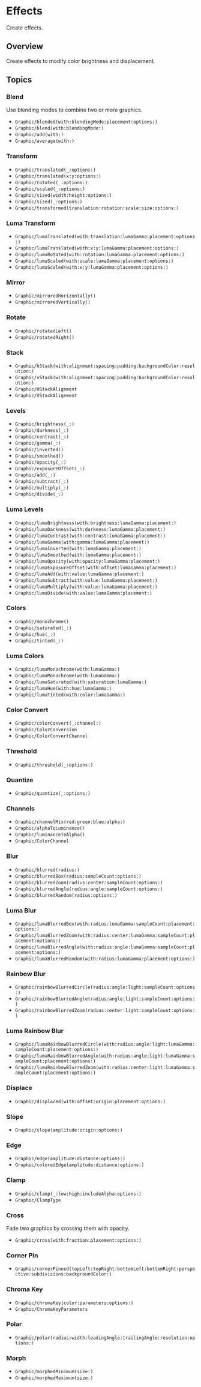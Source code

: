 # Effects

Create effects. 

## Overview

Create effects to modify color brightness and displacement.

## Topics

### Blend

Use blending modes to combine two or more graphics.

- ``Graphic/blended(with:blendingMode:placement:options:)``
- ``Graphic/blend(with:blendingMode:)``
- ``Graphic/add(with:)``
- ``Graphic/average(with:)``

### Transform

- ``Graphic/translated(_:options:)``
- ``Graphic/translated(x:y:options:)``
- ``Graphic/rotated(_:options:)``
- ``Graphic/scaled(_:options:)``
- ``Graphic/sized(width:height:options:)``
- ``Graphic/sized(_:options:)``
- ``Graphic/transformed(translation:rotation:scale:size:options:)``

### Luma Transform

- ``Graphic/lumaTranslated(with:translation:lumaGamma:placement:options:)``
- ``Graphic/lumaTranslated(with:x:y:lumaGamma:placement:options:)``
- ``Graphic/lumaRotated(with:rotation:lumaGamma:placement:options:)``
- ``Graphic/lumaScaled(with:scale:lumaGamma:placement:options:)``
- ``Graphic/lumaScaled(with:x:y:lumaGamma:placement:options:)``

### Mirror

- ``Graphic/mirroredHorizontally()``
- ``Graphic/mirroredVertically()``

### Rotate

- ``Graphic/rotatedLeft()``
- ``Graphic/rotatedRight()``

### Stack

- ``Graphic/hStack(with:alignment:spacing:padding:backgroundColor:resolution:)``
- ``Graphic/vStack(with:alignment:spacing:padding:backgroundColor:resolution:)``
- ``Graphic/HStackAlignment``
- ``Graphic/VStackAlignment``

### Levels

- ``Graphic/brightness(_:)``
- ``Graphic/darkness(_:)``
- ``Graphic/contrast(_:)``
- ``Graphic/gamma(_:)``
- ``Graphic/inverted()``
- ``Graphic/smoothed()``
- ``Graphic/opacity(_:)``
- ``Graphic/exposureOffset(_:)``
- ``Graphic/add(_:)``
- ``Graphic/subtract(_:)``
- ``Graphic/multiply(_:)``
- ``Graphic/divide(_:)``

### Luma Levels

- ``Graphic/lumaBrightness(with:brightness:lumaGamma:placement:)``
- ``Graphic/lumaDarkness(with:darkness:lumaGamma:placement:)``
- ``Graphic/lumaContrast(with:contrast:lumaGamma:placement:)``
- ``Graphic/lumaGamma(with:gamma:lumaGamma:placement:)``
- ``Graphic/lumaInverted(with:lumaGamma:placement:)``
- ``Graphic/lumaSmoothed(with:lumaGamma:placement:)``
- ``Graphic/lumaOpacity(with:opacity:lumaGamma:placement:)``
- ``Graphic/lumaExposureOffset(with:offset:lumaGamma:placement:)``
- ``Graphic/lumaAdd(with:value:lumaGamma:placement:)``
- ``Graphic/lumaSubtract(with:value:lumaGamma:placement:)``
- ``Graphic/lumaMultiply(with:value:lumaGamma:placement:)``
- ``Graphic/lumaDivide(with:value:lumaGamma:placement:)``

### Colors

- ``Graphic/monochrome()``
- ``Graphic/saturated(_:)``
- ``Graphic/hue(_:)``
- ``Graphic/tinted(_:)``

### Luma Colors

- ``Graphic/lumaMonochrome(with:lumaGamma:)``
- ``Graphic/lumaMonochrome(with:lumaGamma:)``
- ``Graphic/lumaSaturated(with:saturation:lumaGamma:)``
- ``Graphic/lumaHue(with:hue:lumaGamma:)``
- ``Graphic/lumaTinted(with:color:lumaGamma:)``

### Color Convert

- ``Graphic/colorConvert(_:channel:)``
- ``Graphic/ColorConversion``
- ``Graphic/ColorConvertChannel``

### Threshold

- ``Graphic/threshold(_:options:)``

### Quantize

- ``Graphic/quantize(_:options:)``

### Channels

- ``Graphic/channelMix(red:green:blue:alpha:)``
- ``Graphic/alphaToLuminance()``
- ``Graphic/luminanceToAlpha()``
- ``Graphic/ColorChannel``

### Blur

- ``Graphic/blurred(radius:)``
- ``Graphic/blurredBox(radius:sampleCount:options:)``
- ``Graphic/blurredZoom(radius:center:sampleCount:options:)``
- ``Graphic/blurredAngle(radius:angle:sampleCount:options:)``
- ``Graphic/blurredRandom(radius:options:)``

### Luma Blur

- ``Graphic/lumaBlurredBox(with:radius:lumaGamma:sampleCount:placement:options:)``
- ``Graphic/lumaBlurredZoom(with:radius:center:lumaGamma:sampleCount:placement:options:)``
- ``Graphic/lumaBlurredAngle(with:radius:angle:lumaGamma:sampleCount:placement:options:)``
- ``Graphic/lumaBlurredRandom(with:radius:lumaGamma:placement:options:)``

### Rainbow Blur

- ``Graphic/rainbowBlurredCircle(radius:angle:light:sampleCount:options:)``
- ``Graphic/rainbowBlurredAngle(radius:angle:light:sampleCount:options:)``
- ``Graphic/rainbowBlurredZoom(radius:center:light:sampleCount:options:)``

### Luma Rainbow Blur

- ``Graphic/lumaRainbowBlurredCircle(with:radius:angle:light:lumaGamma:sampleCount:placement:options:)``
- ``Graphic/lumaRainbowBlurredAngle(with:radius:angle:light:lumaGamma:sampleCount:placement:options:)``
- ``Graphic/lumaRainbowBlurredZoom(with:radius:center:light:lumaGamma:sampleCount:placement:options:)``

### Displace

- ``Graphic/displaced(with:offset:origin:placement:options:)``

### Slope

- ``Graphic/slope(amplitude:origin:options:)``

### Edge

- ``Graphic/edge(amplitude:distance:options:)``
- ``Graphic/coloredEdge(amplitude:distance:options:)``

### Clamp

- ``Graphic/clamp(_:low:high:includeAlpha:options:)``
- ``Graphic/ClampType``

### Cross

Fade two graphics by crossing them with opacity.

- ``Graphic/cross(with:fraction:placement:options:)``

### Corner Pin

- ``Graphic/cornerPinned(topLeft:topRight:bottomLeft:bottomRight:perspective:subdivisions:backgroundColor:)``

### Chroma Key

- ``Graphic/chromaKey(color:parameters:options:)``
- ``Graphic/ChromaKeyParameters``

### Polar

- ``Graphic/polar(radius:width:leadingAngle:trailingAngle:resolution:options:)``

### Morph

- ``Graphic/morphedMinimum(size:)``
- ``Graphic/morphedMaximum(size:)``
